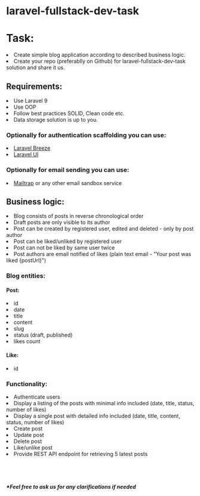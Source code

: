 # laravel-fullstack-dev-task

<h1>Task:</h1>

<li>Create simple blog application according to described business logic.</li>
<li>Create your repo (preferablly on Github) for laravel-fullstack-dev-task solution and share it us.</li>

<h2>Requirements:</h2>
<li>Use Laravel 9</li>
<li>Use OOP</li>
<li>Follow best practices SOLID, Clean code etc.</li>
<li>Data storage solution is up to you.</li>

<h3>Optionally for authentication scaffolding you can use:</h3>
<li><a href="https://github.com/laravel/breeze">Laravel Breeze</a></li>
<li><a href="https://github.com/laravel/ui">Laravel UI</a></li>

<h3>Optionally for email sending you can use:</h3>
<li><a href="https://mailtrap.io">Mailtrap</a> or any other email sandbox service</li>

<h2>Business logic:</h2>

<li>Blog consists of posts in reverse chronological order</li>
<li>Draft posts are only visible to its author</li>
<li>Post can be created by registered user, edited and deleted - only by post author</li>
<li>Post can be liked/unliked by registered user</li>
<li>Post can not be liked by same user twice</li>
<li>Post authors are email notified of likes (plain text email - "Your post was liked {postUrl}")</li>

<h3>Blog entities:</h3>

<h4>Post:</h4>
<li>id</li>
<li>date</li>
<li>title</li>
<li>content</li>
<li>slug</li>
<li>status (draft, published)</li>
<li>likes count</li>

<h4>Like:</h4>
<li>id</li>

<h3>Functionality:</h3>
<li>Authenticate users</li>
<li>Display a listing of the posts with minimal info included (date, title, status, number of likes)</li>
<li>Display a single post with detailed info included (date, title, content, status, number of likes)</li>
<li>Create post</li>
<li>Update post</li>
<li>Delete post</li>
<li>Like/unlike post</li>
<li>Provide REST API endpoint for retrieving 5 latest posts</li>

<br>
<br>
<br>
<h5>*Feel free to ask us for any clarifications if needed</h5>
